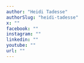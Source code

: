 ```yaml
---
author: "Heidi Tadesse"
authorSlug: "heidi-tadesse"
x: ""
facebook: ""
instagram: ""
linkedin: ""
youtube: ""
url: ""
---
```

